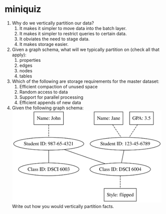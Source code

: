 miniquiz
========

1. Why do we vertically partition our data?
	1. It makes it simpler to move data into the batch layer.
	2. It makes it simpler to restrict queries to certain data.
	3. It obviates the need to stage data.
	4. It makes storage easier.
2. Given a graph schema, what will we typically partition on (check all that apply):
	1. properties
	2. edges
	3. nodes
	4. tables
3. Which of the following are storage requirements for the master dataset:
	1. Efficient compaction of unused space
	2. Random access to data
	3. Support for parallel processing
	4. Efficient appends of new data
4. Given the following graph schema: ![Student-Class-Graph](miniquiz.svg)  
Write out how you would vertically partition facts.